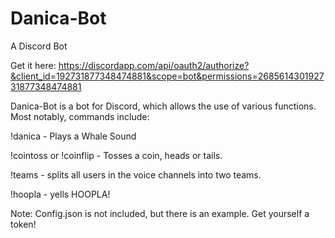 # Danica-Bot

A Discord Bot

Get it here: https://discordapp.com/api/oauth2/authorize?&client_id=192731877348474881&scope=bot&permissions=268561430192731877348474881

Danica-Bot is a bot for Discord, which allows the use of various functions. Most notably, commands include:

!danica - Plays a Whale Sound

!cointoss or !coinflip - Tosses a coin, heads or tails.

!teams - splits all users in the voice channels into two teams.

!hoopla - yells HOOPLA!

Note: Config.json is not included, but there is an example. Get yourself a token!